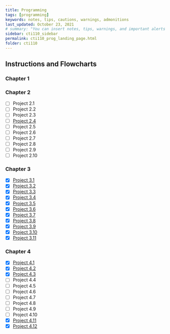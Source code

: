 ```yaml
---
title: Programming
tags: [programming]
keywords: notes, tips, cautions, warnings, admonitions
last_updated: October 23, 2021
# summary: "You can insert notes, tips, warnings, and important alerts in your content. These notes are stored as shortcodes made available through the linksrefs.hmtl include."
sidebar: cti110_sidebar
permalink: cti110_prog_landing_page.html
folder: cti110
---
```

## Instructions and Flowcharts

### Chapter 1

<!-- 
- [ ][Project 1.1](cti110_prog_2.4_sphere)
- [ ] Project 1.2
- [ ] Project 1.3
- [ ] Project 1.4
- [ ] Project 1.5
- [ ] Project 1.6
- [ ] Project 1.7
- [ ] Project 1.8
- [ ] Project 1.9
- [ ] Project 1.10 -->

### Chapter 2

- [ ] Project 2.1
- [ ] Project 2.2
- [ ] Project 2.3
- [ ] [Project 2.4](cti110_p_2.4_sphere.md)
- [ ] Project 2.5
- [ ] Project 2.6
- [ ] Project 2.7
- [ ] Project 2.8
- [ ] Project 2.9
- [ ] Project 2.10

### Chapter 3

- [X] [Project 3.1](prog_3.1_equilateral)
- [X] [Project 3.2](prog_3.2_right)
- [X] [Project 3.3](prog_3.3_guess)
- [X] [Project 3.4](prog_3.4_bouncy)
- [X] [Project 3.5](prog_3.5_population)
- [X] [Project 3.6](prog_3.6_leibniz)
- [X] [Project 3.7](prog_3.7_salary)
- [X] [Project 3.8](prog_3.8_gcd)
- [X] [Project 3.9](prog_3.9_sum)
- [X] [Project 3.10](prog_3.10_tidbit)
- [X] [Project 3.11](prog_3.11_sevens)

### Chapter 4

- [X] [Project 4.1](prog_4.1_encrypt)
- [X] [Project 4.2](prog_4.2_decrypt)
- [X] [Project 4.3](prog_4.3_project_4.3)
- [ ] Project 4.4
- [ ] Project 4.5
- [ ] Project 4.6
- [ ] Project 4.7
- [ ] Project 4.8
- [ ] Project 4.9
- [ ] Project 4.10
- [X] [Project 4.11](prog_4.11_textanalysis)
- [X] [Project 4.12](prog_4.12_payroll)

<!-- 
<table>
<colgroup>
<col width="30%" />
<col width="70%" />
</colgroup>
<thead>
<tr class="header">
<th>### Chapter 1</th>
<th>Description</th>
</tr>
</thead>
<tbody>
<tr>
<td markdown="span">
[Project 1.1](prog_2.4_sphere)

Project 1.2

 Project 1.3
 Project 1.4
 Project 1.5
 Project 1.6
 Project 1.7
 Project 1.8
 Project 1.9
 Project 1.10
</td>
<td markdown="span">Some descriptive text. This is a markdown link to [Google](http://google.com). Or see [some link][mydoc_tags].</td>
</tr>
<tr>
<td markdown="span">Second column **fields**</td>
<td markdown="span">Some more descriptive text.
</td>
</tr>
</tbody>
</table> 
-->
